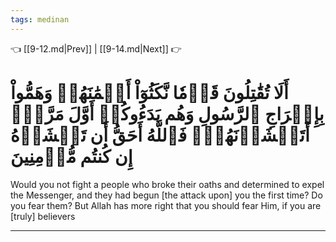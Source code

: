 ```yaml
---
tags: medinan
---
```


👈 [[9-12.md|Prev]] | [[9-14.md|Next]] 👉

# أَلَا تُقَٰتِلُونَ قَوۡمٗا نَّكَثُوٓاْ أَيۡمَٰنَهُمۡ وَهَمُّواْ بِإِخۡرَاجِ ٱلرَّسُولِ وَهُم بَدَءُوكُمۡ أَوَّلَ مَرَّةٍۚ أَتَخۡشَوۡنَهُمۡۚ فَٱللَّهُ أَحَقُّ أَن تَخۡشَوۡهُ إِن كُنتُم مُّؤۡمِنِينَ

Would you not fight a people who broke their oaths and determined to expel the Messenger, and they had begun [the attack upon] you the first time? Do you fear them? But Allah has more right that you should fear Him, if you are [truly] believers

---

